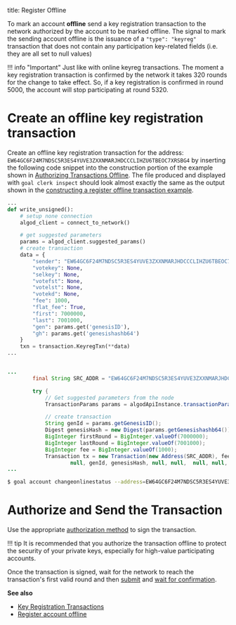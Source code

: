 title: Register Offline

To mark an account **offline** send a key registration transaction to the network authorized by the account to be marked offline. The signal to mark the sending account offline is the issuance of a `"type": "keyreg"` transaction that does not contain any participation key-related fields (i.e. they are all set to null values)

!!! info "Important"
	Just like with online keyreg transactions. The moment a key registration transaction is confirmed by the network it takes 320 rounds for the change to take effect. So, if a key registration is confirmed in round 5000, the account will stop participating at round 5320.

# Create an offline key registration transaction

Create an offline key registration transaction for the address: `EW64GC6F24M7NDSC5R3ES4YUVE3ZXXNMARJHDCCCLIHZU6TBEOC7XRSBG4` by inserting the following code snippet into the construction portion of the example shown in [Authorizing Transactions Offline](/get-details/transactions/offline_transactions#unsigned-transaction-file-operations). The file produced and displayed with `goal clerk inspect` should look almost exactly the same as the output shown in the [constructing a register offline transaction example](/get-details/transactions/#register-account-offline). 


```python tab="Python"
...
def write_unsigned():
    # setup none connection
    algod_client = connect_to_network()

    # get suggested parameters
    params = algod_client.suggested_params()
    # create transaction
    data = {
        "sender": "EW64GC6F24M7NDSC5R3ES4YUVE3ZXXNMARJHDCCCLIHZU6TBEOC7XRSBG4",
        "votekey": None,
        "selkey": None,
        "votefst": None,
        "votelst": None,
        "votekd": None,
        "fee": 1000,
        "flat_fee": True,
        "first": 7000000,
        "last": 7001000,
        "gen": params.get('genesisID'),
        "gh": params.get('genesishashb64')
    }
    txn = transaction.KeyregTxn(**data)
...
```

```java tab="Java"

...
        final String SRC_ADDR = "EW64GC6F24M7NDSC5R3ES4YUVE3ZXXNMARJHDCCCLIHZU6TBEOC7XRSBG4";

        try {
            // Get suggested parameters from the node
            TransactionParams params = algodApiInstance.transactionParams();

            // create transaction
            String genId = params.getGenesisID();
            Digest genesisHash = new Digest(params.getGenesishashb64());
            BigInteger firstRound = BigInteger.valueOf(7000000);
            BigInteger lastRound = BigInteger.valueOf(7001000);
            BigInteger fee = BigInteger.valueOf(1000);
            Transaction tx = new Transaction(new Address(SRC_ADDR), fee, firstRound, lastRound,
                    null, genId, genesisHash, null, null,  null, null, null);
...
```

```zsh tab="goal"
$ goal account changeonlinestatus --address=EW64GC6F24M7NDSC5R3ES4YUVE3ZXXNMARJHDCCCLIHZU6TBEOC7XRSBG4 --fee=1000 --firstvalid=7000000 --lastvalid=7001000 --online=false --txfile=offline.txn
```

# Authorize and Send the Transaction
Use the appropriate [authorization method](/get-details/transactions/signatures) to sign the transaction. 

!!! tip
    It is recommended that you authorize the transaction offline to protect the security of your private keys, especially for high-value participating accounts. 

Once the transaction is signed, wait for the network to reach the transaction's first valid round and then [submit](/archive/build-apps/hello_world#submit-the-transaction) and [wait for confirmation](/archive/build-apps/hello_world#wait-for-confirmation). 

**See also**

- [Key Registration Transactions](/get-details/transactions/#key-registration-transaction)
- [Register account offline](/get-details/transactions/#register-account-offline)
